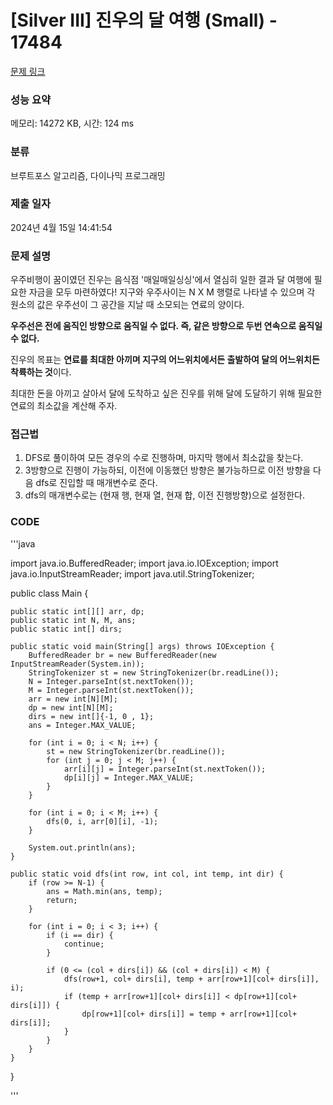 # [Silver III] 진우의 달 여행 (Small) - 17484 

[문제 링크](https://www.acmicpc.net/problem/17484) 

### 성능 요약

메모리: 14272 KB, 시간: 124 ms

### 분류

브루트포스 알고리즘, 다이나믹 프로그래밍

### 제출 일자

2024년 4월 15일 14:41:54

### 문제 설명

<p>우주비행이 꿈이였던 진우는 음식점 '매일매일싱싱'에서 열심히 일한 결과 달 여행에 필요한 자금을 모두 마련하였다! 지구와 우주사이는 N X M 행렬로 나타낼 수 있으며 각 원소의 값은 우주선이 그 공간을 지날 때 소모되는 연료의 양이다.</p>

<p><strong>우주선은 전에 움직인 방향으로 움직일 수 없다. 즉, 같은 방향으로 두번 연속으로 움직일 수 없다.</strong></p>

<p>진우의 목표는 <strong>연료를 최대한 아끼며 지구의 어느위치에서든 출발하여 달의 어느위치든 착륙하는 것</strong>이다.</p>

<p>최대한 돈을 아끼고 살아서 달에 도착하고 싶은 진우를 위해 달에 도달하기 위해 필요한 연료의 최소값을 계산해 주자.</p>

### 접근법
1. DFS로 풀이하여 모든 경우의 수로 진행하며, 마지막 행에서 최소값을 찾는다.
2. 3방향으로 진행이 가능하되, 이전에 이동했던 방향은 불가능하므로 이전 방향을 다음 dfs로 진입할 때 매개변수로 준다.
3. dfs의 매개변수로는 (현재 행, 현재 열, 현재 합, 이전 진행방향)으로 설정한다.


### CODE
'''java

import java.io.BufferedReader;
import java.io.IOException;
import java.io.InputStreamReader;
import java.util.StringTokenizer;

public class Main {

    public static int[][] arr, dp;
    public static int N, M, ans;
    public static int[] dirs;

    public static void main(String[] args) throws IOException {
        BufferedReader br = new BufferedReader(new InputStreamReader(System.in));
        StringTokenizer st = new StringTokenizer(br.readLine());
        N = Integer.parseInt(st.nextToken());
        M = Integer.parseInt(st.nextToken());
        arr = new int[N][M];
        dp = new int[N][M];
        dirs = new int[]{-1, 0 , 1};
        ans = Integer.MAX_VALUE;

        for (int i = 0; i < N; i++) {
            st = new StringTokenizer(br.readLine());
            for (int j = 0; j < M; j++) {
                arr[i][j] = Integer.parseInt(st.nextToken());
                dp[i][j] = Integer.MAX_VALUE;
            }
        }

        for (int i = 0; i < M; i++) {
            dfs(0, i, arr[0][i], -1);
        }

        System.out.println(ans);
    }

    public static void dfs(int row, int col, int temp, int dir) {
        if (row >= N-1) {
            ans = Math.min(ans, temp);
            return;
        }

        for (int i = 0; i < 3; i++) {
            if (i == dir) {
                continue;
            }

            if (0 <= (col + dirs[i]) && (col + dirs[i]) < M) {
                dfs(row+1, col+ dirs[i], temp + arr[row+1][col+ dirs[i]], i);
                if (temp + arr[row+1][col+ dirs[i]] < dp[row+1][col+ dirs[i]]) {
                    dp[row+1][col+ dirs[i]] = temp + arr[row+1][col+ dirs[i]];
                }
            }
        }
    }
}


'''

